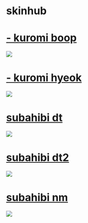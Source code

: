 # skinhub

# [- kuromi boop](https://drive.google.com/file/d/1xXhH-hCGqppE8F0QIH8kSnRIf0RD2H4s/view?usp=drive_link)
![](https://github.com/user-attachments/assets/421bf922-5fac-42c6-916b-479de79a22ce)

# [- kuromi hyeok](https://drive.google.com/file/d/1CNqVM_7xivg0vp7YsHal7uSk9Mt18lir/view?usp=drive_link)
![](https://github.com/user-attachments/assets/823ce4d7-9d45-4e3e-9dde-37e10d6bb9af)

# [subahibi dt](https://drive.google.com/file/d/1hL-a-hWZUGEylFvEcMNh5kqvgeJw1fGT/view?usp=drive_link)
![](https://github.com/user-attachments/assets/33d9b121-1b30-4a72-98f7-8e55c71b7837)

# [subahibi dt2](https://drive.google.com/file/d/1d7W6atL_Jv5sWNeTgKetF4es_ZgMxmyL/view?usp=drive_link)
![](https://github.com/user-attachments/assets/58154210-785b-40f8-950a-1b361eef18cd)

# [subahibi nm](https://drive.google.com/file/d/1Co1VDmD8E_dyksg8sys4DkmlDtRZgI1S/view?usp=drive_link)
![](https://github.com/user-attachments/assets/684fccdf-cce7-41f3-be87-167724ae637e)
